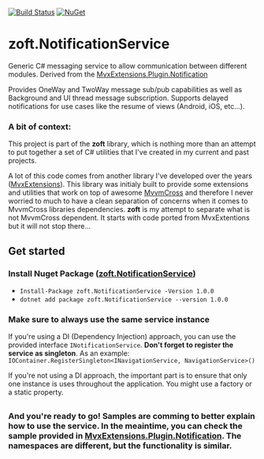 [![Build Status](https://zleaopereira.visualstudio.com/CrossDevelopment/_apis/build/status/zoft.NavigationService?repoName=zleao%2Fzoft.NotificationService&branchName=main)](https://zleaopereira.visualstudio.com/CrossDevelopment/_build/latest?definitionId=3&repoName=zleao%2Fzoft.NotificationService&branchName=main)
[![NuGet](https://img.shields.io/nuget/v/zoft.NotificationService.svg)](https://www.nuget.org/packages/zoft.NotificationService/)

# zoft.NotificationService

Generic C# messaging service to allow communication between different modules. Derived from the [MvxExtensions.Plugin.Notification](https://github.com/zleao/MvvmCross-Extensions/tree/master/Plugins/Notification)

Provides OneWay and TwoWay message sub/pub capabilities as well as Background and UI thread message subscription. Supports delayed notifications for use cases like the resume of views (Android, iOS, etc...).

### A bit of context:

This project is part of the **zoft** library, which is nothing more than an attempt to put together a set of C# utilities that I've created in my current and past projects.

A lot of this code comes from another library I've developed over the years ([MvxExtensions](https://github.com/zleao/MvvmCross-Extensions)). This library was initialy built to provide some extensions and utilities that work on top of awesome [MvvmCross]() and therefore I never worried to much to have a clean separation of concerns when it comes to MvvmCross libraries dependencies. **zoft** is my attempt to separate what is not MvvmCross dependent. It starts with code ported from MvxExtentions but it will not stop there...

## Get started

### Install Nuget Package ([zoft.NotificationService](https://www.nuget.org/packages/zoft.NotificationService/))

- `Install-Package zoft.NotificationService -Version 1.0.0` 
- `dotnet add package zoft.NotificationService --version 1.0.0`

### Make sure to always use the same service instance

If you're using a DI (Dependency Injection) approach, you can use the provided interface `INotificationService`. **Don't forget to register the service as singleton**. As an example: `IOContainer.RegisterSingleton<INavigationService, NavigationService>()`

If you're not using a DI approach, the important part is to ensure that only one instance is uses throughout the application. You might use a factory or a static property.


##

### And you're ready to go! Samples are comming to better explain how to use the service. In the meaintime, you can check the sample provided in [MvxExtensions.Plugin.Notification](https://github.com/zleao/MvvmCross-Extensions/tree/master/Plugins/Notification). The namespaces are different, but the functionality is similar.

   

